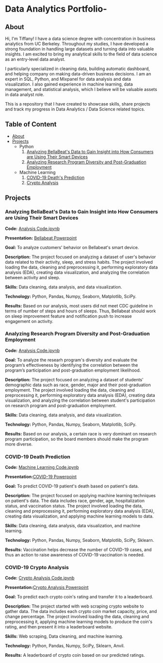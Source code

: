 # Data Analytics Portfolio-

## About


Hi, I'm Tiffany! I have a data science degree with concentration in business analytics from UC Berkeley. Throughout my studies, I have developed a strong foundation in handling large datasets and turning data into valuable insights. I am excited to bring my analytical skills to the field of data science as an entry-level data analyst.

I particularly specialized in cleaning data, building automatic dashboard, and helping company on making data-driven business decisions. I am an expert in SQL, Python, and Mixpanel for data analysis and data visualization. I also gained experience in machine learning, data management, and statistical analysis, which I believe will be valuable assets in data analyst role.

This is a repository that I have created to showcase skills, share projects and track my progress in Data Analytics / Data Science related topics.


## Table of Content
- [About](https://github.com/tiffanynatasha/Data-Analytics-/blob/main/README.md#about)
- [Projects](https://github.com/tiffanynatasha/Data-Analytics-/tree/main#projects)
    - Python
        1. [Analyzing BellaBeat's Data to Gain Insight into How Consumers are Using Their Smart Devices](https://github.com/tiffanynatasha/Data-Analytics-/tree/main#analyzing-bellabeats-data-to-gain-insight-into-how-consumers-are-using-their-smart-devices)
        2. [Analyzing Research Program Diversity and Post-Graduation Employment](https://github.com/tiffanynatasha/URAP-/blob/main/Analysis.ipynb)
    - Machine Learning
      1. [COVID-19 Death's Prediction](https://github.com/tiffanynatasha/COVID-19-analysis/blob/main/predict_death_covid_cases.ipynb)
      2. [Crypto Analysis](https://github.com/tiffanynatasha/Crypto-Analysis/blob/main/Crypto_API_final.ipynb)
## Projects
### Analyzing BellaBeat's Data to Gain Insight into How Consumers are Using Their Smart Devices
**Code:** [Analysis Code.ipynb](https://github.com/tiffanynatasha/Bellabeat-Case-Study/blob/main/Code.ipynb)

**Presentation:** [Bellabeat Powerpoint](https://github.com/tiffanynatasha/Bellabeat-Case-Study/blob/main/%20Bellabeat%20Case%20Study%20Slide%20Presentation.pdf)

**Goal:** To analyze customers' behavior on Bellabeat's smart device.

**Description:** The project focused on analyzing a dataset of user's behavior data related to their activity, sleep, and stress habits. The project involved loading the data, cleaning and preprocessing it, performing exploratory data analysis (EDA), creating data visualization, and analyzing the correlation between activity and sleep. 

**Skills:** Data cleaning, data analysis, and data visualization.

**Technology:** Python, Pandas, Numpy, Seaborn, Matplotlib, SciPy.

**Results:** Based on our analysis, most users did not meet CDC guideline in terms of number of steps and hours of sleeps. Thus, Bellabeat should work on sleep improvement feature and notification push to increase engagement on activity. 


### Analyzing Research Program Diversity and Post-Graduation Employment
**Code:** [Analysis Code.ipynb](https://github.com/tiffanynatasha/URAP-/blob/main/Analysis.ipynb)

**Goal:** To analyze the researh program's diversity and evaluate the program’s effectiveness by identifying the correlation between the program’s participation and post-graduation employment likelihood.

**Description:** The project focused on analyzing a dataset of students' demographic data such as race, gender, major and their post-graduation employment. The project involved loading the data, cleaning and preprocessing it, performing exploratory data analysis (EDA), creating data visualization, and analyzing the correlation between student's participation on research program and post-graduation employment. 

**Skills:** Data cleaning, data analysis, and data visualization.

**Technology:** Python, Pandas, Numpy, Seaborn, Matplotlib, SciPy.

**Results:** Based on our analysis, a certain race is very dominant on research program participation, so the board members should make the program more diverse. 


### COVID-19 Death Prediction
**Code:** [Machine Learning Code.ipynb](https://github.com/tiffanynatasha/COVID-19-analysis/blob/main/predict_death_covid_cases.ipynb)

**Presentation:**[COVID-19 Powerpoint](https://github.com/tiffanynatasha/COVID-19-analysis/blob/main/Final%20Presentation%20IND%20ENG%20142.pdf)

**Goal:** To predict COVID-19 patient's death based on patient's data.

**Description:** The project focused on applying machine learning techniques on patient's data. The data includes race, gender, age, hospitalization status, and vaccination status. The project involved loading the data, cleaning and preprocessing it, performing exploratory data analysis (EDA), creating data visualization, and applying machine learning models to data. 

**Skills:** Data cleaning, data analysis, data visualization, and machine learning.

**Technology:** Python, Pandas, Numpy, Seaborn, Matplotlib, SciPy, Sklearn.

**Results:** Vaccination helps decrease the number of COVID-19 cases, and thus an action to raise awareness of COVID-19 vaccination is needed. 


### COVID-19 Crypto Analysis 
**Code:** [Crypto Analysis Code.ipynb](https://github.com/tiffanynatasha/Crypto-Analysis/blob/main/Crypto_API_final.ipynb)

**Presentation:**[Crypto Analysis Powerpoint](https://github.com/tiffanynatasha/Crypto-Analysis/blob/main/Crypto%20For%20Dummies.pptx)

**Goal:** To predict each crypto coin's rating and transfer it to a leaderboard. 

**Description:** The project started with web scraping crypto website to gather data. The data includes each crypto coin market capacity, price, and change percentage. The project involved loading the data, cleaning and preprocessing it,  applying machine learning models to produce the coin's rating, and then present it into a leaderboard website. 

**Skills:** Web scraping, Data cleaning, and machine learning.

**Technology:** Python, Pandas, Numpy, SciPy, Sklearn, Anvil.

**Results:** A leaderboard of crypto coin based on our predicted ratings. 

